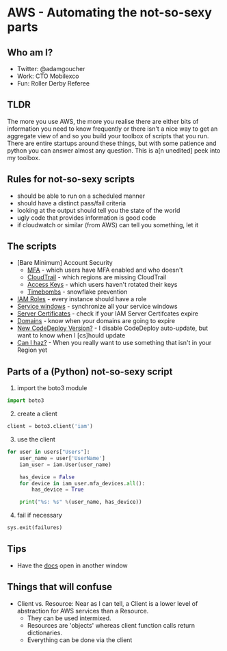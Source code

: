 # AWS - Automating the not-so-sexy parts

## Who am I?
- Twitter: @adamgoucher
- Work: CTO Mobilexco
- Fun: Roller Derby Referee

## TLDR
The more you use AWS, the more you realise there are either bits of information you need to know frequently or there isn't a nice way to get an aggregate view of and so you build your toolbox of scripts that you run. There are entire startups around these things, but with some patience and python you can answer almost any question. This is a[n unedited] peek into my toolbox.

## Rules for not-so-sexy scripts
- should be able to run on a scheduled manner
- should have a distinct pass/fail criteria
- looking at the output should tell you the state of the world
- ugly code that provides information is good code
- if cloudwatch or similar (from AWS) can tell you something, let it

## The scripts
- [Bare Minimum] Account Security
  - [MFA](bare-minimum-security/mfa/mfa.py) - which users have MFA enabled and who doesn't
  - [CloudTrail](bare-minimum-security/cloudtrail/cloudtrail.py) - which regions are missing CloudTrail
  - [Access Keys](bare-minimum-security/keys/rotation.py) - which users haven't rotated their keys
  - [Timebombs](bare-minimum-security/timebombs/timebombs.py) - snowflake prevention
- [IAM Roles](iam-roles/iam-roles.py) - every instance should have a role
- [Service windows](service-windows/synchronize.py) - synchronize all your service windows
- [Server Certificates](certificates/expiring_at.py) - check if your IAM Server Certifcates expire
- [Domains](domains/expiring_at.py) - know when your domains are going to expire
- [New CodeDeploy Version?](codedeploy/new_version.md) - I disable CodeDeploy auto-update, but want to know when I [cs]hould update
- [Can I haz?](codecommit/yesnope.py) - When you really want to use something that isn't in your Region yet

## Parts of a (Python) not-so-sexy script
1. import the boto3 module

  ```python
  import boto3
  ```

2. create a client
  ```python
  client = boto3.client('iam')
  ```

3. use the client
  ```python
  for user in users["Users"]:
      user_name = user['UserName']
      iam_user = iam.User(user_name)

      has_device = False
      for device in iam_user.mfa_devices.all():
          has_device = True

      print("%s: %s" %(user_name, has_device))
  ```

4. fail if necessary
  ```python
  sys.exit(failures)
  ```

## Tips
- Have the [docs](http://boto3.readthedocs.io/en/latest) open in another window

## Things that will confuse
- Client vs. Resource: Near as I can tell, a Client is a lower level of abstraction for AWS services than a Resource.
    - They can be used intermixed.
    - Resources are 'objects' whereas client function calls return dictionaries.
    - Everything can be done via the client

